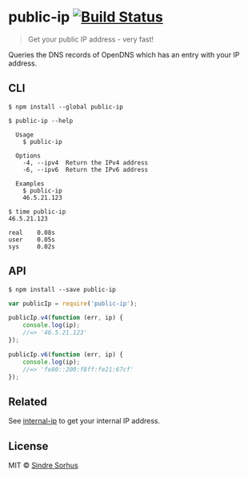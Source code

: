 # public-ip [![Build Status](https://travis-ci.org/sindresorhus/public-ip.svg?branch=master)](https://travis-ci.org/sindresorhus/public-ip)

> Get your public IP address - very fast!

Queries the DNS records of OpenDNS which has an entry with your IP address.


## CLI

```
$ npm install --global public-ip
```

```
$ public-ip --help

  Usage
    $ public-ip

  Options
    -4, --ipv4  Return the IPv4 address
    -6, --ipv6  Return the IPv6 address

  Examples
    $ public-ip
    46.5.21.123
```

```
$ time public-ip
46.5.21.123

real    0.08s
user    0.05s
sys     0.02s
```


## API

```
$ npm install --save public-ip
```

```js
var publicIp = require('public-ip');

publicIp.v4(function (err, ip) {
	console.log(ip);
	//=> '46.5.21.123'
});

publicIp.v6(function (err, ip) {
	console.log(ip);
	//=> 'fe80::200:f8ff:fe21:67cf'
});
```


## Related

See [internal-ip](https://github.com/sindresorhus/internal-ip) to get your internal IP address.


## License

MIT © [Sindre Sorhus](http://sindresorhus.com)
